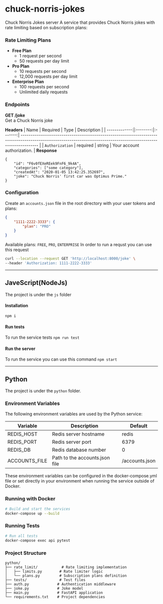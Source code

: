 # chuck-norris-jokes
Chuck Norris Jokes server
A service that provides Chuck Norris jokes with rate limiting based on subscription plans:

### Rate Limiting Plans
- **Free Plan**
  - 1 request per second
  - 50 requests per day limit
- **Pro Plan**
  - 10 requests per second
  - 12,000 requests per day limit
- **Enterprise Plan**
  - 100 requests per second
  - Unlimited daily requests

### Endpoints
**GET /joke**</br>
Get a Chuck Norris joke

**Headers**
|          Name | Required |  Type   | Description                                                                                                                                                           |
| -------------:|:--------:|:-------:| --------------------------------------------------------------------------------------------------------------------------------------------------------------------- |
|     `Authorization` | required | string  | Your account authorization.                                                                     |
**Response**
```
{
    "id": "F6v0fEXeREek9FnF6_9k4A",
    "categories": ["some category"],
    "createdAt": "2020-01-05 13:42:25.352697",
    "joke": "Chuck Norris' first car was Optimus Prime."
}
```

### Configuration
Create an `accounts.json` file in the root directory with your user tokens and plans:
```json
{
    "1111-2222-3333": {
        "plan": "PRO"
    }
}
```
Available plans: `FREE`, `PRO`, `ENTERPRISE`
In order to run a requst you can use this request
```bash
curl --location --request GET 'http://localhost:8000/joke' \
--header 'Authorization: 1111-2222-3333'
```
*******
## JaveScript(NodeJs)
The project is under the `js` folder

#### Installation
`npm i`

#### Run tests
To run the service tests
`npm run test`

#### Run the server
To run the service you can use this command
`npm start`

********
## Python
The project is under the `python` folder.

### Environment Variables
The following environment variables are used by the Python service:

| Variable | Description | Default |
|----------|-------------|---------|
| REDIS_HOST | Redis server hostname | redis |
| REDIS_PORT | Redis server port | 6379 |
| REDIS_DB | Redis database number | 0 |
| ACCOUNTS_FILE | Path to the accounts.json file | /accounts.json |

These environment variables can be configured in the docker-compose.yml file or set directly in your environment when running the service outside of Docker.

### Running with Docker
```bash
# Build and start the services
docker-compose up --build
```

### Running Tests
```bash
# Run all tests
docker-compose exec api pytest
```

### Project Structure
```
python/
├── rate_limit/           # Rate limiting implementation
│   ├── limits.py        # Rate limiter logic
│   └── plans.py         # Subscription plans definition
├── tests/               # Test files
├── auth.py             # Authentication middleware
├── joke.py             # Joke model
├── main.py             # FastAPI application
└── requirements.txt    # Project dependencies
```
